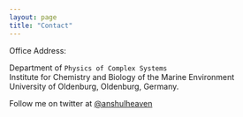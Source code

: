 ```yaml
---
layout: page
title: "Contact"
---
```


Office Address:

Department of `Physics of Complex Systems`<br/>
Institute for Chemistry and Biology of the Marine Environment<br/>
University of Oldenburg, Oldenburg, Germany.


Follow me on twitter at [@anshulheaven](http://www.twitter.com/anshulheaven)

